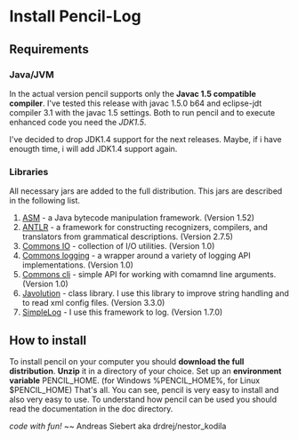 # Install Pencil-Log

## Requirements

### Java/JVM

In the actual version pencil supports only the **Javac
1.5 compatible compiler**. I've tested this release
with javac 1.5.0 b64 and eclipse-jdt compiler 3.1 with
the javac 1.5 settings. Both to run pencil
and to execute enhanced code you need the
*JDK1.5*. 

I've decided to drop JDK1.4 support for
the next releases. Maybe, if i have enougth time, i
will add JDK1.4 support again.


### Libraries

All necessary jars are added to the full distribution. This
jars are described in the following list.

1. [ASM](http://asm.objectweb.org) - a Java bytecode manipulation framework. (Version 1.52)
2. [ANTLR](http://antlr.org) - a framework for constructing recognizers, compilers, and translators from grammatical descriptions. (Version 2.7.5)
3. [Commons IO](http://jakarta.apache.org/commons/io/) - collection of I/O utilities. (Version 1.0)
4. [Commons logging](http://jakarta.apache.org/commons/logging/) - a wrapper around a variety of logging API implementations. (Version 1.0)
5. [Commons cli](http://jakarta.apache.org/commons/cli/) - simple API for working with comamnd line arguments. (Version 1.0)
6. [Javolution](http://javolution.org) - class library. I use this library to improve string handling and to read xml config files. (Version 3.3.0)
7. [SimpleLog](https://simple-log.dev.java.net/) - I use this framework to log. (Version 1.7.0)

## How to install
To install pencil on your computer you should
**download the full distribution**. **Unzip** it
in a directory of your choice. Set up an **environment
variable** PENCIL_HOME. (for Windows %PENCIL_HOME%,
for Linux $PENCIL_HOME) That's all. You can see, pencil
is very easy to install and also very easy to use. To
understand how pencil can be used you should read the
documentation in the doc directory.



*code with fun!* ~~ Andreas Siebert aka drdrej/nestor_kodila

